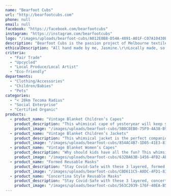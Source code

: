 ```yaml
---
name: "Bearfoot Cubs"
url: "http://bearfootcubs.com"
phone: null
email: null
facebook: "https://facebook.com/bearfootcubs"
instagram: "https://instagram.com/bearfootcubs"
logo: "/images/uploads/bearfoot-cubs/A012E0B8-D54A-4091-A01F-C07A10430EEC.jpeg"
description: "Bearfoot Cubs is the passion project of Melbourne textile artist Jasmine Ofaolain. Utilising vintage fabrics and diverting good quality resources from landfill, she creates whimsical garments for our passionate little eco-warriors, mummas and pooches. Fallen leaves are used to eco print some items, and all natural materials are used to make the life cycle of each garment as eco friendly as possible."
ethicalDescription: "All hand made by me, Jasmine.\r\nLocally made, so very low carbon miles.\r\nUp-cycled fabrics used: vintage blankets, vintage tea-towels, vintage tablecloths."
criteria:
  - "Fair Trade"
  - "Upcycled"
  - "Local Produce/Local Artist"
  - "Eco-friendly"
departments:
  - "Clothing/Accessories"
  - "Children/Babies"
  - "Pets"
categories:
  - "< 20km Tecoma Radius"
  - "Social Enterprise"
  - "Certified Organic"
products:
  - product_name: "Vintage Blanket Children’s Capes"
    product_description: "This whimsical cape of yesteryear will keep your little one warm while out adventuring. Fully lined and closes with metal press studs.\r\n\r\nVarious patterns and sizes available on my website. If you don’t see what you are looking for I can make a custom order with 1 week turn-around.\r\n\r\nMaterials:\r\n- vintage pure wool blanket exterior \r\n- cotton lining\r\n- metal press studs"
    product_image: "/images/uploads/bearfoot-cubs/5B0C8EB0-75F9-4A38-B9BF-F8F5B1D296C6.jpeg"
  - product_name: "Vintage Blanket Children’s Jackets"
    product_description: "This whimsical jacket is the perfect companion when your little one is out adventuring. Fully lined, warm and snug and closes with metal press studs. The hoop pulls up to keep their heads warm too.\r\n\r\nVarious patterns and sizes available on my website. If you don’t see what you are looking for I can make a custom order with 1 week turn-around.\r\n\r\nMaterials:\r\n- vintage pure wool blanket exterior \r\n- cotton lining\r\n- metal press studs"
    product_image: "/images/uploads/bearfoot-cubs/854AC4B7-1D05-41E3-8161-58AB734B6787.jpeg"
  - product_name: "Vintage Blanket Women’s Capes"
    product_description: "Why should kids have all the fun? This whimsical cape of yesteryear will keep you warm and snug while out adventuring in the city, or country... Fully lined and closes with metal press studs.\r\n\r\nI only make custom orders of this item, with 1 week turn-around. You get to choose your blanket design and the lining so you have more control of the final look.\r\n\r\nMaterials:\r\n- vintage pure wool blanket exterior \r\n- cotton lining\r\n- metal press studs"
    product_image: "/images/uploads/bearfoot-cubs/632BA63B-1456-4FB2-AE69-A2C89C0755FE.jpeg"
  - product_name: "Formed Reusable Masks"
    product_description: "Stay Covid-Safe with these 3 layered, formed masks. Using 2 layers of cotton and an internal layer of chiffon to help filter, these masks are left untied so you can choose whether to tie behind your ears, or around your head. Each mask also comes with a nose wire to help form it to your nose for added protection, and a pocket so a filter can be added for extra protection.\r\n\r\nSilk masks are also available on request."
    product_image: "/images/uploads/bearfoot-cubs/CBD611C5-A8DC-4FD1-83F5-BE12787990D4.jpeg"
  - product_name: "Concertina Style Reusable Masks"
    product_description: "Stay Covid-Safe with these 3 layered, concertina style masks. Using 2 layers of cotton and an internal layer of chiffon to help filter, these masks are left untied so you can choose whether to tie behind your ears, or around your head.\r\n\r\nSilk masks are also available on request."
    product_image: "/images/uploads/bearfoot-cubs/563C2039-176F-40EA-B53C-64C2C02B04B6.jpeg"
---
```

